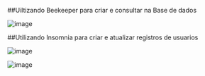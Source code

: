 
##Uiltizando Beekeeper para criar e consultar na Base de dados

![image](https://github.com/horquidia-lima/criando-uma-aplicacao-node/assets/63380921/76118c07-658c-4a36-881f-ab910fd0bde1)

##Utilizando Insomnia para criar e atualizar registros de usuarios

![image](https://github.com/horquidia-lima/criando-uma-aplicacao-node/assets/63380921/3e6e2561-e96c-46f7-9fc6-cc2d2e165bd9)

![image](https://github.com/horquidia-lima/criando-uma-aplicacao-node/assets/63380921/babc9b59-62fd-44be-9e97-087692fe06a8)


